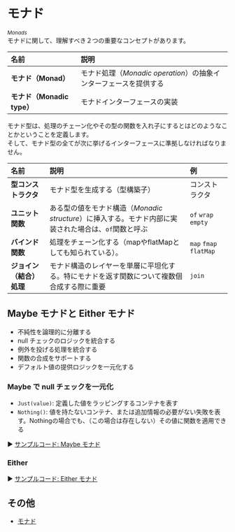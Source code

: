# モナド
_<sup>Monads</sup>_<br>
モナドに関して、理解すべき２つの重要なコンセプトがあります。

|名前|説明|
|:-|:-|
|**モナド（Monad）**|モナド処理（_Monadic operation_）の抽象インターフェースを提供する|
|**モナド（Monadic type）**|モナドインターフェースの実装|

モナド型は、処理のチェーン化やその型の関数を入れ子にするとはどのようなことかということを定義します。<br>
そして、モナド型の全てが次に挙げるインターフェースに準拠しなければなりません。

|名前|説明|例|
|:-|:-|:-|
|**型コンストラクタ**|モナド型を生成する（型構築子）|コンストラクタ|
|**ユニット関数**|ある型の値をモナド構造（_Monadic structure_）に挿入する。モナド内部に実装された場合は、`of`関数と呼ぶ|`of` `wrap` `empty`|
|**バインド関数**|処理をチェーン化する（mapやflatMapとしても知られている）。|`map` `fmap` `flatMap`|
|**ジョイン（結合）処理**|モナド構造のレイヤーを単層に平坦化する。特にモナドを返す関数について複数個合成する際に重要|`join`|

## Maybe モナドと Either モナド

- 不純性を論理的に分離する
- null チェックのロジックを統合する
- 例外を投げる処理を統合する
- 関数の合成をサポートする
- デフォルト値の提供ロジックを一元化する

### Maybe で null チェックを一元化
- `Just(value)`: 定義した値をラッピングするコンテナを表す
- `Nothing()`: 値を持たないコンテナ、または追加情報の必要がない失敗を表す。Nothingの場合でも、（この場合は存在しない）その値に関数を適用できる

▶️ [サンプルコード: Maybe モナド](https://codesandbox.io/s/maybe-monads-g771rw?file=/src/maybe.ts)

### Either

▶️ [サンプルコード: Either モナド](https://codesandbox.io/s/either-monad-h4f56b?file=/src/either.ts)

## その他

- [モナド](https://bit.ly/43ex3VT)
